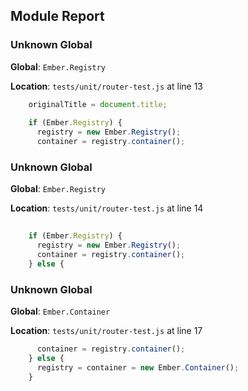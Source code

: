 ## Module Report
### Unknown Global

**Global**: `Ember.Registry`

**Location**: `tests/unit/router-test.js` at line 13

```js
    originalTitle = document.title;
    
    if (Ember.Registry) {
      registry = new Ember.Registry();
      container = registry.container();
```

### Unknown Global

**Global**: `Ember.Registry`

**Location**: `tests/unit/router-test.js` at line 14

```js
    
    if (Ember.Registry) {
      registry = new Ember.Registry();
      container = registry.container();
    } else {
```

### Unknown Global

**Global**: `Ember.Container`

**Location**: `tests/unit/router-test.js` at line 17

```js
      container = registry.container();
    } else {
      registry = container = new Ember.Container();
    }

```
